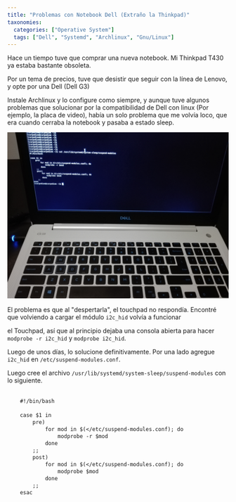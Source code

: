 ```yaml
---
title: "Problemas con Notebook Dell (Extraño la Thinkpad)"
taxonomies:
  categories: ["Operative System"]
  tags: ["Dell", "Systemd", "Archlinux", "Gnu/Linux"]
---
```


Hace un tiempo tuve que comprar una nueva notebook. Mi Thinkpad T430 ya estaba bastante obsoleta.

Por un tema de precios, tuve que desistir que seguir con la línea de Lenovo, y opte por una Dell (Dell G3)

Instale Archlinux y lo configure como siempre, y aunque tuve algunos problemas que solucionar por la compatibilidad de Dell con linux
(Por ejemplo, la placa de video), había un solo problema que me volvía loco, que era cuando cerraba la notebook y pasaba a estado sleep.

!["Dell G3"](/images/problemas-con-notebook-dell-extrano-la-thinkpad.png)

El problema es que al "despertarla", el touchpad no respondía. Encontré que volviendo a cargar el módulo ``i2c_hid`` volvía a funcionar 


el Touchpad, así que al principio dejaba una consola abierta para hacer ``modprobe -r i2c_hid`` y ``modprobe i2c_hid``.

Luego de unos días, lo solucione definitivamente. Por una lado  agregue ``i2c_hid`` en ``/etc/suspend-modules.conf``.

Luego cree el archivo ``/usr/lib/systemd/system-sleep/suspend-modules`` con lo siguiente.


```

    #!/bin/bash

    case $1 in
        pre)
            for mod in $(</etc/suspend-modules.conf); do
                modprobe -r $mod
            done
        ;;
        post)
            for mod in $(</etc/suspend-modules.conf); do
                modprobe $mod
            done
        ;;
    esac
```